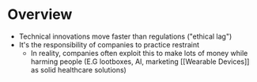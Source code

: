 # Overview
- Technical innovations move faster than regulations ("ethical lag")
- It's the responsibility of companies to practice restraint
	- In reality, companies often exploit this to make lots of money while harming people (E.G lootboxes, AI, marketing [[Wearable Devices]] as solid healthcare solutions)